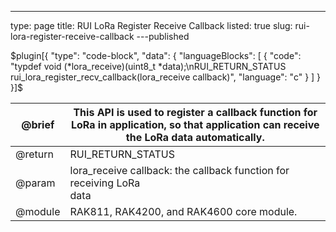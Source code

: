 ---
type: page
title: RUI LoRa Register Receive Callback
listed: true
slug: rui-lora-register-receive-callback
---published

$plugin[{
    "type": "code-block",
    "data": {
        "languageBlocks": [
            {
                "code": "typdef void (*lora_receive)(uint8_t *data);\nRUI_RETURN_STATUS rui_lora_register_recv_callback(lora_receive callback)",
                "language": "c"
            }
        ]
    }
}]$

| @brief | This API is used to register a callback function for LoRa in application, so that application can receive the LoRa data automatically. | 
| ---- | ---- | 
| @return | RUI_RETURN_STATUS | 
| @param | lora_receive callback: the callback function for receiving LoRa<br>data | 
| @module | RAK811, RAK4200, and RAK4600 core module. | 


